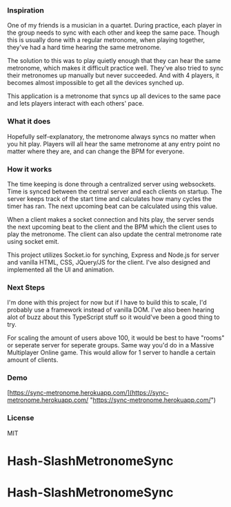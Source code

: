 ### Inspiration
One of my friends is a musician in a quartet. During practice, each player in the group needs to sync with each other and keep the same pace. Though this is usually done with a regular metronome, when playing together, they've had a hard time hearing the same metronome.

The solution to this was to play quietly enough that they can hear the same metronome, which makes it difficult practice well. They've also tried to sync their metronomes up manually but never succeeded. And with 4 players, it becomes almost impossible to get all the devices synched up.

This application is a metronome that syncs up all devices to the same pace and lets players interact with each others' pace.

### What it does
Hopefully self-explanatory, the metronome always syncs no matter when you hit play. Players will all hear the same metronome at any entry point no matter where they are, and can change the BPM for everyone.

### How it works
The time keeping is done through a centralized server using websockets. Time is synced between the central server and each clients on startup. The server keeps track of the start time and calculates how many cycles the timer has ran. The next upcoming beat can be calculated using this value.

When a client makes a socket connection and hits play, the server sends the next upcoming beat to the client and the BPM which the client uses to play the metronome. The client can also update the central metronome rate using socket emit.

This project utilizes Socket.io for synching, Express and Node.js for server and vanilla HTML, CSS, JQuery/JS for the client. I've also designed and implemented all the UI and animation.

### Next Steps
I'm done with this project for now but if I have to build this to scale, I'd probably use a framework instead of vanilla DOM. I've also been hearing alot of buzz about this TypeScript stuff so it would've been a good thing to try.

For scaling the amount of users above 100, it would be best to have "rooms" or seperate server for seperate groups. Same way you'd do in a Massive Multiplayer Online game. This would allow for 1 server to handle a certain amount of clients.

### Demo
[https://sync-metronome.herokuapp.com/](https://sync-metronome.herokuapp.com/ "https://sync-metronome.herokuapp.com/")
### License
MIT
# Hash-SlashMetronomeSync
# Hash-SlashMetronomeSync
